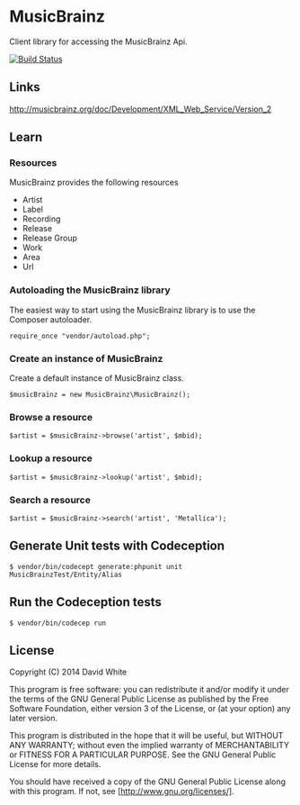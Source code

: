 # MusicBrainz

Client library for accessing the MusicBrainz Api.

[![Build Status](https://travis-ci.org/monkeyphp/music-brainz.png?branch=develop)](https://travis-ci.org/monkeyphp/music-brainz)

## Links

http://musicbrainz.org/doc/Development/XML_Web_Service/Version_2

## Learn


### Resources

MusicBrainz provides the following resources

- Artist
- Label
- Recording
- Release
- Release Group
- Work
- Area
- Url


### Autoloading the MusicBrainz library

The easiest way to start using the MusicBrainz library is to use the 
Composer autoloader.

    require_once "vendor/autoload.php";

### Create an instance of MusicBrainz

Create a default instance of MusicBrainz class.

    $musicBrainz = new MusicBrainz\MusicBrainz();

### Browse a resource

    $artist = $musicBrainz->browse('artist', $mbid);


### Lookup a resource

    $artist = $musicBrainz->lookup('artist', $mbid);


### Search a resource

    $artist = $musicBrainz->search('artist', 'Metallica');

## Generate Unit tests with Codeception

    $ vendor/bin/codecept generate:phpunit unit MusicBrainzTest/Entity/Alias

## Run the Codeception tests

    $ vendor/bin/codecep run


## License

Copyright (C) 2014  David White
 
This program is free software: you can redistribute it and/or modify
it under the terms of the GNU General Public License as published by
the Free Software Foundation, either version 3 of the License, or
(at your option) any later version.

This program is distributed in the hope that it will be useful,
but WITHOUT ANY WARRANTY; without even the implied warranty of
MERCHANTABILITY or FITNESS FOR A PARTICULAR PURPOSE.  See the
GNU General Public License for more details.

You should have received a copy of the GNU General Public License
along with this program.  If not, see [http://www.gnu.org/licenses/].